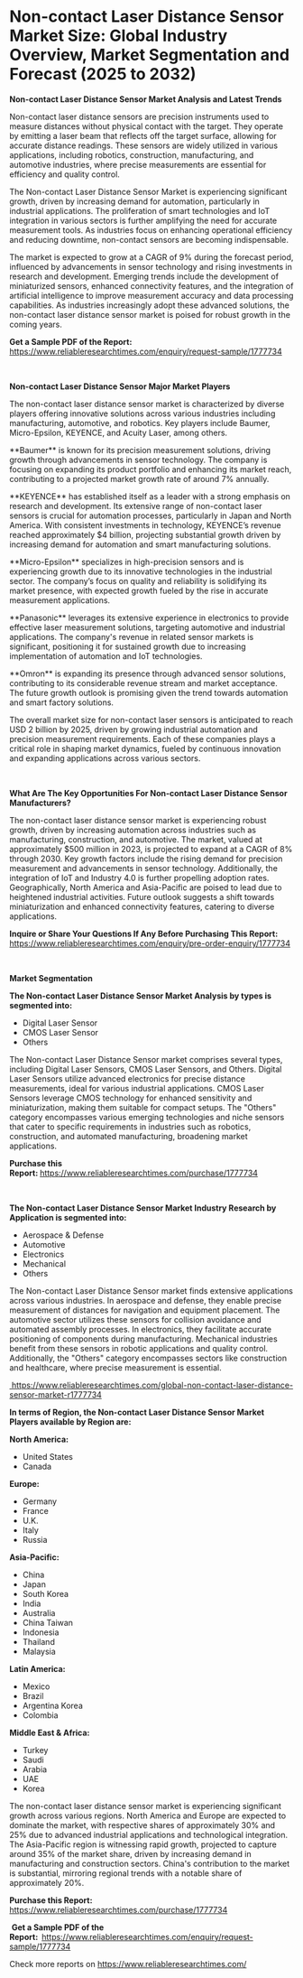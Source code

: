 <p><h1>Non-contact Laser Distance Sensor Market Size: Global Industry Overview, Market Segmentation and Forecast (2025 to 2032)</h1></p><p><strong>Non-contact Laser Distance Sensor Market Analysis and Latest Trends</strong></p>
<p><p>Non-contact laser distance sensors are precision instruments used to measure distances without physical contact with the target. They operate by emitting a laser beam that reflects off the target surface, allowing for accurate distance readings. These sensors are widely utilized in various applications, including robotics, construction, manufacturing, and automotive industries, where precise measurements are essential for efficiency and quality control.</p><p>The Non-contact Laser Distance Sensor Market is experiencing significant growth, driven by increasing demand for automation, particularly in industrial applications. The proliferation of smart technologies and IoT integration in various sectors is further amplifying the need for accurate measurement tools. As industries focus on enhancing operational efficiency and reducing downtime, non-contact sensors are becoming indispensable.</p><p>The market is expected to grow at a CAGR of 9% during the forecast period, influenced by advancements in sensor technology and rising investments in research and development. Emerging trends include the development of miniaturized sensors, enhanced connectivity features, and the integration of artificial intelligence to improve measurement accuracy and data processing capabilities. As industries increasingly adopt these advanced solutions, the non-contact laser distance sensor market is poised for robust growth in the coming years.</p></p>
<p><strong>Get a Sample PDF of the Report:&nbsp;</strong> <a href="https://www.reliableresearchtimes.com/enquiry/request-sample/1777734?utm_campaign=3264&utm_medium=2&utm_source=Github&utm_content=ia&utm_term=06042025&utm_id=non-contact-laser-distance-sensor">https://www.reliableresearchtimes.com/enquiry/request-sample/1777734</a></p>
<p>&nbsp;</p>
<p><strong>Non-contact Laser Distance Sensor Major Market Players</strong></p>
<p><p>The non-contact laser distance sensor market is characterized by diverse players offering innovative solutions across various industries including manufacturing, automotive, and robotics. Key players include Baumer, Micro-Epsilon, KEYENCE, and Acuity Laser, among others.</p><p>**Baumer** is known for its precision measurement solutions, driving growth through advancements in sensor technology. The company is focusing on expanding its product portfolio and enhancing its market reach, contributing to a projected market growth rate of around 7% annually.</p><p>**KEYENCE** has established itself as a leader with a strong emphasis on research and development. Its extensive range of non-contact laser sensors is crucial for automation processes, particularly in Japan and North America. With consistent investments in technology, KEYENCE’s revenue reached approximately $4 billion, projecting substantial growth driven by increasing demand for automation and smart manufacturing solutions.</p><p>**Micro-Epsilon** specializes in high-precision sensors and is experiencing growth due to its innovative technologies in the industrial sector. The company’s focus on quality and reliability is solidifying its market presence, with expected growth fueled by the rise in accurate measurement applications.</p><p>**Panasonic** leverages its extensive experience in electronics to provide effective laser measurement solutions, targeting automotive and industrial applications. The company's revenue in related sensor markets is significant, positioning it for sustained growth due to increasing implementation of automation and IoT technologies.</p><p>**Omron** is expanding its presence through advanced sensor solutions, contributing to its considerable revenue stream and market acceptance. The future growth outlook is promising given the trend towards automation and smart factory solutions.</p><p>The overall market size for non-contact laser sensors is anticipated to reach USD 2 billion by 2025, driven by growing industrial automation and precision measurement requirements. Each of these companies plays a critical role in shaping market dynamics, fueled by continuous innovation and expanding applications across various sectors.</p></p>
<p>&nbsp;</p>
<p><strong>What Are The Key Opportunities For Non-contact Laser Distance Sensor Manufacturers?</strong></p>
<p><p>The non-contact laser distance sensor market is experiencing robust growth, driven by increasing automation across industries such as manufacturing, construction, and automotive. The market, valued at approximately $500 million in 2023, is projected to expand at a CAGR of 8% through 2030. Key growth factors include the rising demand for precision measurement and advancements in sensor technology. Additionally, the integration of IoT and Industry 4.0 is further propelling adoption rates. Geographically, North America and Asia-Pacific are poised to lead due to heightened industrial activities. Future outlook suggests a shift towards miniaturization and enhanced connectivity features, catering to diverse applications.</p></p>
<p><strong>Inquire or Share Your Questions If Any Before Purchasing This Report:</strong> <a href="https://www.reliableresearchtimes.com/enquiry/pre-order-enquiry/1777734?utm_campaign=3264&utm_medium=2&utm_source=Github&utm_content=ia&utm_term=06042025&utm_id=non-contact-laser-distance-sensor">https://www.reliableresearchtimes.com/enquiry/pre-order-enquiry/1777734</a></p>
<p>&nbsp;</p>
<p><strong>Market Segmentation</strong></p>
<p><strong>The Non-contact Laser Distance Sensor Market Analysis by types is segmented into:</strong></p>
<p><ul><li>Digital Laser Sensor</li><li>CMOS Laser Sensor</li><li>Others</li></ul></p>
<p><p>The Non-contact Laser Distance Sensor market comprises several types, including Digital Laser Sensors, CMOS Laser Sensors, and Others. Digital Laser Sensors utilize advanced electronics for precise distance measurements, ideal for various industrial applications. CMOS Laser Sensors leverage CMOS technology for enhanced sensitivity and miniaturization, making them suitable for compact setups. The "Others" category encompasses various emerging technologies and niche sensors that cater to specific requirements in industries such as robotics, construction, and automated manufacturing, broadening market applications.</p></p>
<p><strong>Purchase this Report:&nbsp;</strong><a href="https://www.reliableresearchtimes.com/purchase/1777734?utm_campaign=3264&utm_medium=2&utm_source=Github&utm_content=ia&utm_term=06042025&utm_id=non-contact-laser-distance-sensor">https://www.reliableresearchtimes.com/purchase/1777734</a></p>
<p>&nbsp;</p>
<p><strong>The Non-contact Laser Distance Sensor Market Industry Research by Application is segmented into:</strong></p>
<p><ul><li>Aerospace & Defense</li><li>Automotive</li><li>Electronics</li><li>Mechanical</li><li>Others</li></ul></p>
<p><p>The Non-contact Laser Distance Sensor market finds extensive applications across various industries. In aerospace and defense, they enable precise measurement of distances for navigation and equipment placement. The automotive sector utilizes these sensors for collision avoidance and automated assembly processes. In electronics, they facilitate accurate positioning of components during manufacturing. Mechanical industries benefit from these sensors in robotic applications and quality control. Additionally, the "Others" category encompasses sectors like construction and healthcare, where precise measurement is essential.</p></p>
<p><a href="https://www.reliableresearchtimes.com/global-non-contact-laser-distance-sensor-market-r1777734?utm_campaign=3264&utm_medium=2&utm_source=Github&utm_content=ia&utm_term=06042025&utm_id=non-contact-laser-distance-sensor">&nbsp;https://www.reliableresearchtimes.com/global-non-contact-laser-distance-sensor-market-r1777734</a></p>
<p><strong>In terms of Region, the Non-contact Laser Distance Sensor Market Players available by Region are:</strong></p>
<p>
    <p> <strong> North America: </strong>
        <ul>
            <li>United States</li>
            <li>Canada</li>
        </ul>
        </p> 
    <p> <strong> Europe: </strong>
        <ul>
            <li>Germany</li>
            <li>France</li>
            <li>U.K.</li>
            <li>Italy</li>
            <li>Russia</li>
        </ul>
        </p> 
    <p> <strong> Asia-Pacific: </strong>
        <ul>
            <li>China</li>
            <li>Japan</li>
            <li>South Korea</li>
            <li>India</li>
            <li>Australia</li>
            <li>China Taiwan</li>
            <li>Indonesia</li>
            <li>Thailand</li>
            <li>Malaysia</li>
        </ul>
        </p> 
    <p> <strong> Latin America: </strong>
        <ul>
            <li>Mexico</li>
            <li>Brazil</li>
            <li>Argentina Korea</li>
            <li>Colombia</li>
        </ul>
        </p> 
    <p> <strong> Middle East & Africa: </strong>
        <ul>
            <li>Turkey</li>
            <li>Saudi</li>
            <li>Arabia</li>
            <li>UAE</li>
            <li>Korea</li>
        </ul>
    </p>
    </p>
<p><p>The non-contact laser distance sensor market is experiencing significant growth across various regions. North America and Europe are expected to dominate the market, with respective shares of approximately 30% and 25% due to advanced industrial applications and technological integration. The Asia-Pacific region is witnessing rapid growth, projected to capture around 35% of the market share, driven by increasing demand in manufacturing and construction sectors. China's contribution to the market is substantial, mirroring regional trends with a notable share of approximately 20%.</p></p>
<p><strong>Purchase this Report: </strong><a href="https://www.reliableresearchtimes.com/purchase/1777734?utm_campaign=3264&utm_medium=2&utm_source=Github&utm_content=ia&utm_term=06042025&utm_id=non-contact-laser-distance-sensor">https://www.reliableresearchtimes.com/purchase/1777734</a></p>
<p>&nbsp;<strong>Get a Sample PDF of the Report:&nbsp;&nbsp;</strong><a href="https://www.reliableresearchtimes.com/enquiry/request-sample/1777734?utm_campaign=3264&utm_medium=2&utm_source=Github&utm_content=ia&utm_term=06042025&utm_id=non-contact-laser-distance-sensor">https://www.reliableresearchtimes.com/enquiry/request-sample/1777734</a></p>
<p><strong></strong></p>
<p>Check more reports on <a href="https://www.reliableresearchtimes.com/?utm_campaign=3264&utm_medium=2&utm_source=Github&utm_content=ia&utm_term=06042025&utm_id=non-contact-laser-distance-sensor">https://www.reliableresearchtimes.com/</a></p>